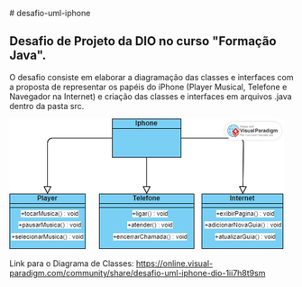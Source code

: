 #   d e s a f i o - u m l - i p h o n e 

## Desafio de Projeto da DIO no curso "Formação Java".

O desafio consiste em elaborar a diagramação das classes e interfaces com a proposta de representar os papéis do iPhone (Player Musical, Telefone e Navegador na Internet) e criação das classes e interfaces em arquivos .java dentro da pasta src.

![image](https://github.com/naejshaw/desafio-uml-iphone/blob/main/Desafio%20UML%20Iphone%20DIO.png?raw=true)

Link para o Diagrama de Classes: https://online.visual-paradigm.com/community/share/desafio-uml-iphone-dio-1ii7h8t9sm
 
 

